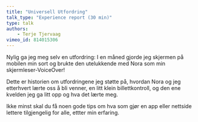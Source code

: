 ```yaml
---
title: "Universell Utfordring"
talk_type: "Experience report (30 min)"
type: talk
authors:
    - Terje Tjervaag
vimeo_id: 814015306
---
```

Nylig ga jeg meg selv en utfordring: I en måned gjorde jeg skjermen på mobilen min sort og brukte den utelukkende med Nora som min skjermleser-VoiceOver!

Dette er historien om utfordringene jeg støtte på, hvordan Nora og jeg etterhvert lærte oss å bli venner, en litt klein billettkontroll, og den ene kvelden jeg ga litt opp og hva det lærte meg.

Ikke minst skal du få noen gode tips om hva som gjør en app eller nettside lettere tilgjengelig for alle, ettter min erfaring.
